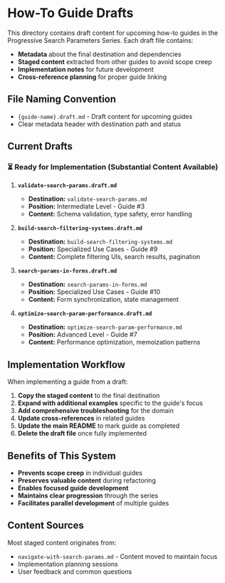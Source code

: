 # How-To Guide Drafts

This directory contains draft content for upcoming how-to guides in the Progressive Search Parameters Series. Each draft file contains:

- **Metadata** about the final destination and dependencies
- **Staged content** extracted from other guides to avoid scope creep
- **Implementation notes** for future development
- **Cross-reference planning** for proper guide linking

## File Naming Convention

- `{guide-name}.draft.md` - Draft content for upcoming guides
- Clear metadata header with destination path and status

## Current Drafts

### ⏳ Ready for Implementation (Substantial Content Available)

1. **`validate-search-params.draft.md`**
   - **Destination:** `validate-search-params.md`
   - **Position:** Intermediate Level - Guide #3
   - **Content:** Schema validation, type safety, error handling

2. **`build-search-filtering-systems.draft.md`**
   - **Destination:** `build-search-filtering-systems.md`
   - **Position:** Specialized Use Cases - Guide #9
   - **Content:** Complete filtering UIs, search results, pagination

3. **`search-params-in-forms.draft.md`**
   - **Destination:** `search-params-in-forms.md`
   - **Position:** Specialized Use Cases - Guide #10
   - **Content:** Form synchronization, state management

4. **`optimize-search-param-performance.draft.md`**
   - **Destination:** `optimize-search-param-performance.md`
   - **Position:** Advanced Level - Guide #7
   - **Content:** Performance optimization, memoization patterns

## Implementation Workflow

When implementing a guide from a draft:

1. **Copy the staged content** to the final destination
2. **Expand with additional examples** specific to the guide's focus
3. **Add comprehensive troubleshooting** for the domain
4. **Update cross-references** in related guides
5. **Update the main README** to mark guide as completed
6. **Delete the draft file** once fully implemented

## Benefits of This System

- **Prevents scope creep** in individual guides
- **Preserves valuable content** during refactoring
- **Enables focused guide development**
- **Maintains clear progression** through the series
- **Facilitates parallel development** of multiple guides

## Content Sources

Most staged content originates from:
- `navigate-with-search-params.md` - Content moved to maintain focus
- Implementation planning sessions
- User feedback and common questions